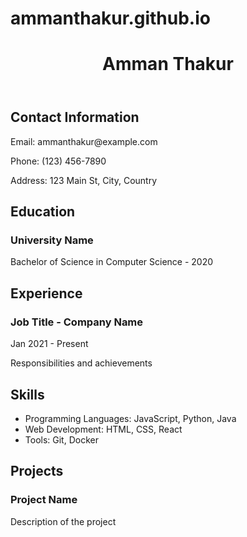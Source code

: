 # ammanthakur.github.io
<!DOCTYPE html>
<html lang="en">
<head>
    <meta charset="UTF-8">
    <meta name="viewport" content="width=device-width, initial-scale=1.0">
    <title>Resume</title>
</head>
<body>
    <header>
        <h1>Amman Thakur</h1>
    </header>
    <section>
        <h2>Contact Information</h2>
        <p>Email: ammanthakur@example.com</p>
        <p>Phone: (123) 456-7890</p>
        <p>Address: 123 Main St, City, Country</p>
    </section>
    <section>
        <h2>Education</h2>
        <h3>University Name</h3>
        <p>Bachelor of Science in Computer Science - 2020</p>
    </section>
    <section>
        <h2>Experience</h2>
        <h3>Job Title - Company Name</h3>
        <p>Jan 2021 - Present</p>
        <p>Responsibilities and achievements</p>
    </section>
    <section>
        <h2>Skills</h2>
        <ul>
            <li>Programming Languages: JavaScript, Python, Java</li>
            <li>Web Development: HTML, CSS, React</li>
            <li>Tools: Git, Docker</li>
        </ul>
    </section>
    <section>
        <h2>Projects</h2>
        <h3>Project Name</h3>
        <p>Description of the project</p>
    </section>
</body>
</html>
